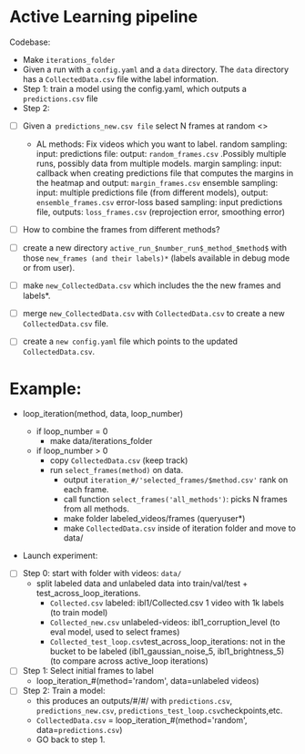 # Active Learning pipeline

Codebase:
- Make `iterations_folder`
- Given a run with a `config.yaml` and a `data` directory. The `data` directory has a `CollectedData.csv` file withe label information.
- Step 1: train a model using the config.yaml, which outputs a `predictions.csv` file
- Step 2: 
- [ ] Given a` predictions_new.csv file` select N frames at random <>
  - AL methods: Fix videos which you want to label.
        random sampling: input: predictions file: output: `random_frames.csv` .Possibly multiple runs, possibly data from multiple models.
        margin sampling: input: callback when creating predictions file that computes the margins in the heatmap and output: `margin_frames.csv`
        ensemble sampling: input: multiple predictions file (from different models), output: `ensemble_frames.csv`
        error-loss based sampling: input predictions file, outputs: `loss_frames.csv` (reprojection error, smoothing error)
- [ ] How to combine the frames from different methods? 
- [ ] create a new directory `active_run_$number_run$_method_$method$` with those `new_frames (and their labels)*` (labels available in debug mode or from user).
- [ ] make  `new_CollectedData.csv` which includes the the new frames and labels*.
- [ ] merge `new_CollectedData.csv` with `CollectedData.csv` to create a new `CollectedData.csv` file.
- [ ] create a `new config.yaml` file which points to the updated `CollectedData.csv`.


# Example:

- loop_iteration(method, data, loop_number)
  - if loop_number = 0
    - make data/iterations_folder
  - if loop_number > 0
    - copy `CollectedData.csv` (keep track)
    - run `select_frames(method)` on data.
      - output `iteration_#/'selected_frames/$method.csv'` rank on each frame.
      - call function `select_frames('all_methods')`: picks N frames from all methods.
      - make folder labeled_videos/frames (queryuser*)
      - make `CollectedData.csv` inside of iteration folder and move to data/

- Launch experiment:
- [ ] Step 0: start with folder with videos: `data/` 
  - split labeled data and unlabeled data into train/val/test + test_across_loop_iterations.
    - `Collected.csv` labeled: ibl1/Collected.csv 1 video with 1k labels (to train model)
    - `Collected_new.csv` unlabeled-videos: ibl1_corruption_level (to eval model, used to select frames)
    - `Collected_test_loop.csv`test_across_loop_iterations: not in the bucket to be labeled (ibl1_gaussian_noise_5, ibl1_brightness_5) (to compare across active_loop iterations) 
- [ ] Step 1: Select initial frames to label
  - loop_iteration_#(method='random', data=unlabeled videos)
- [ ] Step 2: Train a model:
  - this produces an outputs/#/#/ with `predictions.csv`, `predictions_new.csv`, `predictions_test_loop.csv`checkpoints,etc.
  - `CollectedData.csv`  = loop_iteration_#(method='random', data=`predictions.csv`)
  - GO back to step 1.

